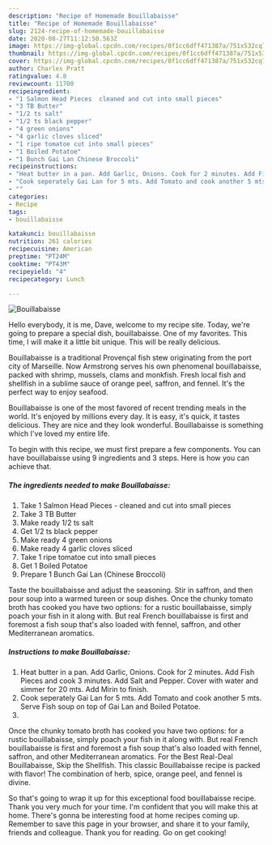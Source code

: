 ```yaml
---
description: "Recipe of Homemade Bouillabaisse"
title: "Recipe of Homemade Bouillabaisse"
slug: 2124-recipe-of-homemade-bouillabaisse
date: 2020-08-27T11:12:50.563Z
image: https://img-global.cpcdn.com/recipes/0f1cc6dff471387a/751x532cq70/bouillabaisse-recipe-main-photo.jpg
thumbnail: https://img-global.cpcdn.com/recipes/0f1cc6dff471387a/751x532cq70/bouillabaisse-recipe-main-photo.jpg
cover: https://img-global.cpcdn.com/recipes/0f1cc6dff471387a/751x532cq70/bouillabaisse-recipe-main-photo.jpg
author: Charles Pratt
ratingvalue: 4.8
reviewcount: 11700
recipeingredient:
- "1 Salmon Head Pieces  cleaned and cut into small pieces"
- "3 TB Butter"
- "1/2 ts salt"
- "1/2 ts black pepper"
- "4 green onions"
- "4 garlic cloves sliced"
- "1 ripe tomatoe cut into small pieces"
- "1 Boiled Potatoe"
- "1 Bunch Gai Lan Chinese Broccoli"
recipeinstructions:
- "Heat butter in a pan. Add Garlic, Onions. Cook for 2 minutes. Add Fish Pieces and cook 3 minutes. Add Salt and Pepper. Cover with water and simmer for 20 mts. Add Mirin to finish."
- "Cook seperately Gai Lan for 5 mts. Add Tomato and cook another 5 mts. Serve Fish soup on top of Gai Lan and Boiled Potatoe."
- ""
categories:
- Recipe
tags:
- bouillabaisse

katakunci: bouillabaisse 
nutrition: 261 calories
recipecuisine: American
preptime: "PT24M"
cooktime: "PT43M"
recipeyield: "4"
recipecategory: Lunch

---
```



![Bouillabaisse](https://img-global.cpcdn.com/recipes/0f1cc6dff471387a/751x532cq70/bouillabaisse-recipe-main-photo.jpg)

Hello everybody, it is me, Dave, welcome to my recipe site. Today, we're going to prepare a special dish, bouillabaisse. One of my favorites. This time, I will make it a little bit unique. This will be really delicious.

Bouillabaisse is a traditional Provençal fish stew originating from the port city of Marseille. Now Armstrong serves his own phenomenal bouillabaisse, packed with shrimp, mussels, clams and monkfish. Fresh local fish and shellfish in a sublime sauce of orange peel, saffron, and fennel. It&#39;s the perfect way to enjoy seafood.

Bouillabaisse is one of the most favored of recent trending meals in the world. It's enjoyed by millions every day. It is easy, it's quick, it tastes delicious. They are nice and they look wonderful. Bouillabaisse is something which I've loved my entire life.


To begin with this recipe, we must first prepare a few components. You can have bouillabaisse using 9 ingredients and 3 steps. Here is how you can achieve that.

<!--inarticleads1-->

##### The ingredients needed to make Bouillabaisse:

1. Take 1 Salmon Head Pieces - cleaned and cut into small pieces
1. Take 3 TB Butter
1. Make ready 1/2 ts salt
1. Get 1/2 ts black pepper
1. Make ready 4 green onions
1. Make ready 4 garlic cloves sliced
1. Take 1 ripe tomatoe cut into small pieces
1. Get 1 Boiled Potatoe
1. Prepare 1 Bunch Gai Lan (Chinese Broccoli)


Taste the bouillabaisse and adjust the seasoning. Stir in saffron, and then pour soup into a warmed tureen or soup dishes. Once the chunky tomato broth has cooked you have two options: for a rustic bouillabaisse, simply poach your fish in it along with. But real French bouillabaisse is first and foremost a fish soup that&#39;s also loaded with fennel, saffron, and other Mediterranean aromatics. 

<!--inarticleads2-->

##### Instructions to make Bouillabaisse:

1. Heat butter in a pan. Add Garlic, Onions. Cook for 2 minutes. Add Fish Pieces and cook 3 minutes. Add Salt and Pepper. Cover with water and simmer for 20 mts. Add Mirin to finish.
1. Cook seperately Gai Lan for 5 mts. Add Tomato and cook another 5 mts. Serve Fish soup on top of Gai Lan and Boiled Potatoe.
1. 


Once the chunky tomato broth has cooked you have two options: for a rustic bouillabaisse, simply poach your fish in it along with. But real French bouillabaisse is first and foremost a fish soup that&#39;s also loaded with fennel, saffron, and other Mediterranean aromatics. For the Best Real-Deal Bouillabaisse, Skip the Shellfish. This classic Bouillabaisse recipe is packed with flavor! The combination of herb, spice, orange peel, and fennel is divine. 

So that's going to wrap it up for this exceptional food bouillabaisse recipe. Thank you very much for your time. I'm confident that you will make this at home. There's gonna be interesting food at home recipes coming up. Remember to save this page in your browser, and share it to your family, friends and colleague. Thank you for reading. Go on get cooking!
